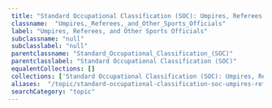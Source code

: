 ```yaml
--- 
 title: "Standard Occupational Classification (SOC): Umpires, Referees, and Other Sports Officials" 
 classname:  "Umpires,_Referees,_and_Other_Sports_Officials" 
 label: "Umpires, Referees, and Other Sports Officials" 
 subclassname: "null" 
 subclasslabel: "null" 
 parentclassname: "Standard_Occupational_Classification_(SOC)" 
 parentclasslabel: "Standard Occupational Classification (SOC)" 
 equalentCollections: [] 
 collections: ['Standard Occupational Classification (SOC): Umpires, Referees, and Other Sports Officials']
 aliases:  "/topic/standard-occupational-classification-soc-umpires-referees-and-other-sports-officials"  
 searchCategory: "topic" 
---
```

